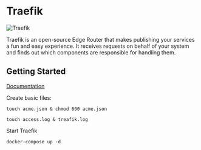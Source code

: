 # Traefik

![Traefik](https://doc.traefik.io/traefik/assets/img/traefik-architecture.png)

Traefik is an open-source Edge Router that makes publishing your services a fun and easy experience. It receives
requests on behalf of your system and finds out which components are responsible for handling them.

## Getting Started

[Documentation](https://doc.traefik.io/traefik)

Create basic files:

```
touch acme.json & chmod 600 acme.json
```

```
touch access.log & treafik.log
```

Start Traefik

```
docker-compose up -d
```
